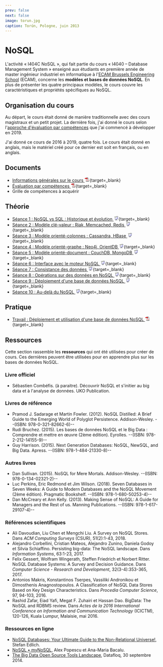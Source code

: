 ```yaml
---
prev: false
next: false
image: torun.jpg
caption: Torún, Pologne, juin 2013
---
```


# NoSQL

L'activité « I404C NoSQL », qui fait partie du cours « I4040 – Database Management System » enseigné aux étudiants en première année de master ingénieur industriel en informatique à l'[ECAM Brussels Engineering School](https://www.ecam.be) (ECAM), concerne les **modèles et bases de données NoSQL**. En plus de présenter les quatre principaux modèles, le cours couvre les caractéristiques et propriétés spécifiques au NoSQL.

## Organisation du cours

Au départ, le cours était donné de manière traditionnelle avec des cours magistraux et un petit projet. La dernière fois, j'ai donné le cours selon l'[approche d'évaluation par compétences](../../projects/tlca/) que j'ai commencé à développer en 2019.

J'ai donné ce cours de 2016 à 2019, quatre fois. Le cours était donné en anglais, mais le matériel créé pour ce dernier est soit en français, ou en anglais.

## Documents

- [Informations générales sur le cours ![PDF](/images/pdf.png)](/files/ecam/nosql/ECAM-NoSQL4MIN-Information-Generale.pdf){target=_blank}
- [Évaluation par compétences ![PDF](/images/pdf.png)](/files/ecam/general/ECAM-Evaluation-Par-Competence-Slides.pdf){target=_blank}
- Grille de compétences à acquérir

## Théorie

- [Séance 1 : NoSQL vs SQL : Historique et évolution ![Slides](/images/slides.png)](/files/ecam/nosql/ECAM-NoSQL4MIN-Cours1-Slides.pdf){target=_blank}
- [Séance 2 : Modèle clé-valeur : Riak, Memcached, Redis ![Slides](/images/slides.png)](/files/ecam/nosql/ECAM-NoSQL4MIN-Cours2-Slides.pdf){target=_blank}
- [Séance 3 : Modèle orienté-colonnes : Cassandra, HBase ![Slides](/images/slides.png)](/files/ecam/nosql/ECAM-NoSQL4MIN-Cours3-Slides.pdf){target=_blank}
- [Séance 4 : Modèle orienté-graphe : Neo4j, OrientDB ![Slides](/images/slides.png)](/files/ecam/nosql/ECAM-NoSQL4MIN-Cours4-Slides.pdf){target=_blank}
- [Séance 5 : Modèle orienté-document : CouchDB, MongoDB ![Slides](/images/slides.png)](/files/ecam/nosql/ECAM-NoSQL4MIN-Cours5-Slides.pdf){target=_blank}
- [Séance 6 : Interface avec le moteur NoSQL ![Slides](/images/slides.png)](/files/ecam/nosql/ECAM-NoSQL4MIN-Cours6-Slides.pdf){target=_blank}
- [Séance 7 : Consistance des données ![Slides](/images/slides.png)](/files/ecam/nosql/ECAM-NoSQL4MIN-Cours7-Slides.pdf){target=_blank}
- [Séance 8 : Opérations sur des données en NoSQL ![Slides](/images/slides.png)](/files/ecam/nosql/ECAM-NoSQL4MIN-Cours8-Slides.pdf){target=_blank}
- [Séance 9 : Déploiement d'une base de données NoSQL ![Slides](/images/slides.png)](/files/ecam/nosql/ECAM-NoSQL4MIN-Cours9-Slides.pdf){target=_blank}
- [Séance 10 : Au-delà du NoSQL ![Slides](/images/slides.png)](/files/ecam/nosql/ECAM-NoSQL4MIN-Cours10-Slides.pdf){target=_blank}

## Pratique

- [Travail : Déploiement et utilisation d'une base de données NoSQL ![PDF](/images/pdf.png)](/files/ecam/nosql/ECAM-NoSQL4MIN-Travail.pdf){target=_blank}

## Ressources

Cette section rassemble les **ressources** qui ont été utilisées pour créer de cours. Ces dernières peuvent être utilisées pour en apprendre plus sur les bases de données NoSQL.

### Livre officiel

- Sébastien Combéfis. (à paraitre). Découvrir NoSQL et s'initier au big data et à l'analyse de données. UKO Publication.

### Livres de référence

- Pramod J. Sadarage et Martin Fowler. (2012). NoSQL Distilled: A Brief Guide to the Emerging World of Polyglot Persistence. Addison-Wesley. --(ISBN: 978-0-321-82662-6)--
- Rudi Bruchez. (2015). Les bases de données NoSQL et le Big Data : Comprendre et mettre en œuvre (2ème édition). Eyrolles. --(ISBN: 978-2-212-14155-9)--
- Guy Harrison. (2015). Next Generation Databases: NoSQL, NewSQL, and Big Data. Apress. --(ISBN: 978-1-484-21330-8)--

### Autres livres

- Dan Sullivan. (2015). NoSQL for Mere Mortals. Addison-Wesley. --(ISBN: 978-0-134-02321-2)--
- Luc Perkins, Eric Redmond et Jim Wilson. (2018). Seven Databases in Seven Weeks: A Guide to Modern Databases and the NoSQL Movement (2ème édition). Pragmatic Bookshelf. --(ISBN: 978-1-680-50253-4)--
- Dan McCreary et Ann Kelly. (2013). Making Sense of NoSQL: A Guide for Managers and the Rest of us. Manning Publications. --(ISBN: 978-1-617-29107-4)--

### Références scientifiques

- Ali Davoudian, Liu Chen et Mengchi Liu. A Survey on NoSQL Stores. Dans _ACM Computing Surveys_ (CSUR), 51(2):1-43, 2018.
- Alejandro Corbellini, Cristian Mateos, Alejandro Zunino, Daniela  Godoy et Silvia Schiaffino. Persisting big-data: The NoSQL landscape. Dans _Information Systems_, 63:1-23, 2017.
- Felix Gessert, Wolfram Wingerath, Steffen Friedrich et Norbert Ritter. NoSQL Database Systems: A Survey and Decision Guidance. Dans _Computer Science - Research and Development_, 32(3-4):353-365, 2017.
- Antonios Makris, Konstantinos Tserpes, Vassiliki Andronikou et Dimosthenis Anagnostopoulos. A Classification of NoSQL Data Stores Based on Key Design Characteristics. Dans _Procedia Computer Science_, 97, 94-103, 2016.
- Rashid Zafar, Eiad Yafi, Megat F. Zuhairi et Hassan Dao. BigData: The NoSQL and RDBMS review. Dans _Actes de la 2016 International Conference on Information and Communication Technology_ (ICICTM), 120-126, Kuala Lumpur, Malaisie, mai 2016.

### Ressources en ligne

- [NoSQL Databases: Your Ultimate Guide to the Non-Relational Universe!](http://nosql-database.org), Stefan Edlich.
- [NoSQL • myNoSQL](http://nosql.mypopescu.com/kb/nosql), Alex Popescu et Ana-Maria Bacalu.
- [The Big Data Open Source Tools Landscape](https://datafloq.com/big-data-open-source-tools/os-home/), Datafloq, 30 septembre 2014.
